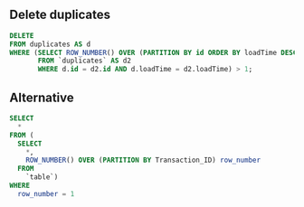 ## Delete duplicates

```SQL
DELETE
FROM duplicates AS d
WHERE (SELECT ROW_NUMBER() OVER (PARTITION BY id ORDER BY loadTime DESC)
       FROM `duplicates` AS d2
       WHERE d.id = d2.id AND d.loadTime = d2.loadTime) > 1;
```
## Alternative

```SQL
SELECT
  *
FROM (
  SELECT
    *,
    ROW_NUMBER() OVER (PARTITION BY Transaction_ID) row_number
  FROM
    `table`)
WHERE
  row_number = 1
  ```
